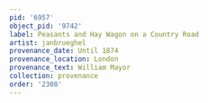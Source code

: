 ```yaml
---
pid: '6957'
object_pid: '9742'
label: Peasants and Hay Wagon on a Country Road
artist: janbrueghel
provenance_date: Until 1874
provenance_location: London
provenance_text: William Mayor
collection: provenance
order: '2308'
---
```

